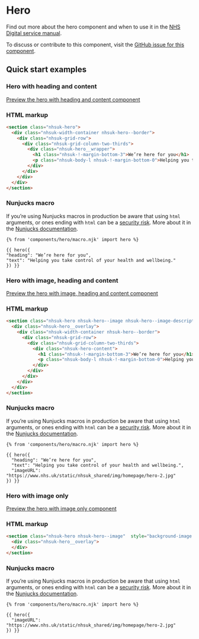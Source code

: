 # Hero

Find out more about the hero component and when to use it in the [NHS Digital service manual](https://beta.nhs.uk/service-manual/patterns/).

To discuss or contribute to this component, visit the [GitHub issue for this component](https://github.com/nhsuk/nhsuk-frontend/issues/170).

## Quick start examples

### Hero with heading and content

[Preview the hero with heading and content component](https://nhsuk.github.io/nhsuk-frontend/components/hero.html)

### HTML markup

```html
<section class="nhsuk-hero">
  <div class="nhsuk-width-container nhsuk-hero--border">
    <div class="nhsuk-grid-row">
      <div class="nhsuk-grid-column-two-thirds">
        <div class="nhsuk-hero__wrapper">
          <h1 class="nhsuk-!-margin-bottom-3">We’re here for you</h1>
          <p class="nhsuk-body-l nhsuk-!-margin-bottom-0">Helping you take control of your health and wellbeing.</p>
        </div>
      </div>
    </div>
  </div>
</section>
```

### Nunjucks macro

If you’re using Nunjucks macros in production be aware that using `html` arguments, or ones ending with `html` can be a [security risk](https://en.wikipedia.org/wiki/Cross-site_scripting). More about it in the [Nunjucks documentation](https://mozilla.github.io/nunjucks/api.html#user-defined-templates-warning).

```
{% from 'components/hero/macro.njk' import hero %}

{{ hero({
"heading": "We’re here for you",
"text": "Helping you take control of your health and wellbeing."
}) }}
```

### Hero with image, heading and content

[Preview the hero with image, heading and content component](https://nhsuk.github.io/nhsuk-frontend/components/hero-image-content.html)

### HTML markup

```html
<section class="nhsuk-hero nhsuk-hero--image nhsuk-hero--image-description"  style="background-image: url('https://www.nhs.uk/static/nhsuk_shared/img/homepage/hero-2.jpg');" >
  <div class="nhsuk-hero__overlay">
    <div class="nhsuk-width-container nhsuk-hero--border">
      <div class="nhsuk-grid-row">
        <div class="nhsuk-grid-column-two-thirds">
          <div class="nhsuk-hero-content">
            <h1 class="nhsuk-!-margin-bottom-3">We’re here for you</h1>
            <p class="nhsuk-body-l nhsuk-!-margin-bottom-0">Helping you take control of your health and wellbeing.</p>
          </div>
        </div>
      </div>
    </div>
  </div>
</section>
```

### Nunjucks macro

If you’re using Nunjucks macros in production be aware that using `html` arguments, or ones ending with `html` can be a [security risk](https://en.wikipedia.org/wiki/Cross-site_scripting). More about it in the [Nunjucks documentation](https://mozilla.github.io/nunjucks/api.html#user-defined-templates-warning).

```
{% from 'components/hero/macro.njk' import hero %}

{{ hero({
  "heading": "We’re here for you",
  "text": "Helping you take control of your health and wellbeing.",
  "imageURL": "https://www.nhs.uk/static/nhsuk_shared/img/homepage/hero-2.jpg"
}) }}
```

### Hero with image only

[Preview the hero with image only component](https://nhsuk.github.io/nhsuk-frontend/components/hero-image-content.html)

### HTML markup

```html
<section class="nhsuk-hero nhsuk-hero--image"  style="background-image: url('https://www.nhs.uk/static/nhsuk_shared/img/homepage/hero-2.jpg');" >
  <div class="nhsuk-hero__overlay">
  </div>
</section>
```

### Nunjucks macro

If you’re using Nunjucks macros in production be aware that using `html` arguments, or ones ending with `html` can be a [security risk](https://en.wikipedia.org/wiki/Cross-site_scripting). More about it in the [Nunjucks documentation](https://mozilla.github.io/nunjucks/api.html#user-defined-templates-warning).

```
{% from 'components/hero/macro.njk' import hero %}

{{ hero({
  "imageURL": "https://www.nhs.uk/static/nhsuk_shared/img/homepage/hero-2.jpg"
}) }}
```
